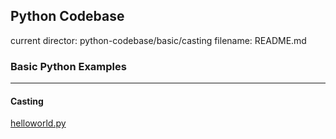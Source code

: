 ## Python Codebase

current director: python-codebase/basic/casting
filename: README.md

### Basic Python Examples
----
#### Casting

[helloworld.py](helloworld.py)
